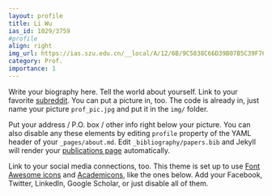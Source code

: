 ```yaml
---
layout: profile
title: Li Wu
ias_id: 1029/3759
#profile
align: right
img_url: https://ias.szu.edu.cn/__local/A/12/6B/9C5838C66D39B07B5C39F76BF5C_6F5C7DC6_11158.jpg
category: Prof.
importance: 1
---
```


Write your biography here. Tell the world about yourself. Link to your favorite [subreddit](http://reddit.com). You can put a picture in, too. The code is already in, just name your picture `prof_pic.jpg` and put it in the `img/` folder.

Put your address / P.O. box / other info right below your picture. You can also disable any these elements by editing `profile` property of the YAML header of your `_pages/about.md`. Edit `_bibliography/papers.bib` and Jekyll will render your [publications page](/al-folio/publications/) automatically.

Link to your social media connections, too. This theme is set up to use [Font Awesome icons](http://fortawesome.github.io/Font-Awesome/) and [Academicons](https://jpswalsh.github.io/academicons/), like the ones below. Add your Facebook, Twitter, LinkedIn, Google Scholar, or just disable all of them.
